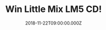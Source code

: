 ---
campaign-uuid: "c-b188164d-8e31-4d67-b1d0-60a3fde05fb5"
type: "Competition"
category: "Music"
date: "2018-11-22T09:00:00.000Z"
end-date: "2018-12-18T23:59:00.000Z"
disable-form: false
is_promoted: false
has_entry_page: true
title: "Win Little Mix LM5 CD!"
competition-description: "<p>Get ready: we have the best present for you this Christmas.\
  \ Yes, you guessed it.… we have in our hands the brand new album of  the girl band\
  \ of the moment: LITTLE MIX! This new album LM5 is the best they’ve done until date\
  \ and we wanted to give it to you this Christmas!</p>\r\n<p>MIXERS! Want to dance\
  \ Little Mix new tunes this holidays? Click below for a chance to win!</p>"
hero-header: "Win Little Mix LM5 CD!"
terms-confirmation: "N/A"
banner-img: "https://assets.expresslyapp.com/asset-b215f75f-cb32-4bbb-a701-6cfc1e10b830.jpg"
logo-left-href: "aaa.nme.com"
logo-left-image: "https://assets.expresslyapp.com/asset-f1dbb5df-38b6-4510-97ff-7741e7241d49.jpg"
logo-left-title: "nme aaa"
bg-image-hero: "https://assets.expresslyapp.com/asset-3490ef2e-7103-4487-94b9-a1e222502f52.jpg"
bg-image-first: "https://assets.expresslyapp.com/asset-29878a20-6228-47af-8096-b780f6ba93e3.jpg"
section1-content: "<p>The X Factor winning girl band have done it again and they’\
  ve just released their fifth album LM5! You can see the growth of these ladies through\
  \ every song since their last LP Glory Days. The Cure, Woman Like Me, Strip, American\
  \ boy… are some of their new tunes, an empowering album we are pretty sure you won’\
  t want to miss… </>\r\n<p>Enter the form below for a chance to win the best album\
  \ this Christmas: LM5! Get ready and enjoy great music with your loved ones this\
  \ holidays!</p>\r\n<p>Good luck!</p>"
entry-title: "Win Little Mix LM5 CD!"
entry-content: "Enter the draw to win Little Mix LM5 CD by completing the form below\
  \ before 23:59 on 18th of December 2018."
has-winner: false
prize-description: "Little Mix LM5 CD."
special-conditions: "Multiple entries are allowed up to one every day.\r\nThis competition\
  \ is also available on: http://club.expressly.io/competitons/little-mix-lm5-cd"
---